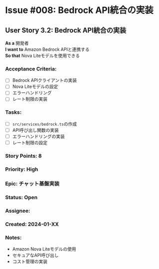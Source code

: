 # Issue #008: Bedrock API統合の実装

## User Story 3.2: Bedrock API統合の実装

**As a** 開発者  
**I want to** Amazon Bedrock APIと連携する  
**So that** Nova Liteモデルを使用できる

### Acceptance Criteria:
- [ ] Bedrock APIクライアントの実装
- [ ] Nova Liteモデルの設定
- [ ] エラーハンドリング
- [ ] レート制限の実装

### Tasks:
- [ ] `src/services/bedrock.ts`の作成
- [ ] API呼び出し関数の実装
- [ ] エラーハンドリングの実装
- [ ] レート制限の設定

### Story Points: 8
### Priority: High
### Epic: チャット基盤実装
### Status: Open
### Assignee: 
### Created: 2024-01-XX

### Notes:
- Amazon Nova Liteモデルの使用
- セキュアなAPI呼び出し
- コスト管理の実装 
